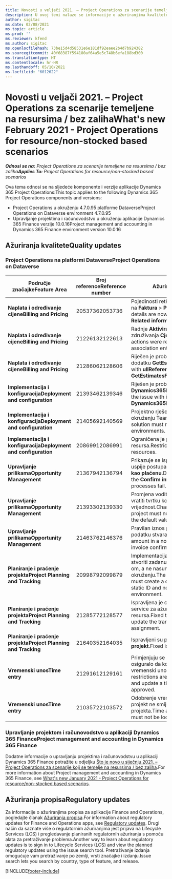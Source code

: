 ```yaml
---
title: Novosti u veljači 2021. – Project Operations za scenarije temeljene na resursima / bez zaliha
description: U ovoj temi nalaze se informacije o ažuriranjima kvalitete dostupnim u izdanju aplikacije Project Operations za scenarije koji se temelje na resursu / bez zaliha za veljaču 2021.
author: sigitac
ms.date: 02/08/2021
ms.topic: article
ms.prod: ''
ms.reviewer: kfend
ms.author: sigitac
ms.openlocfilehash: 73be15d4d58531e6e181df92eaee2b4d7b924382
ms.sourcegitcommit: 40f68387f594180af64a5e5c748b6efa188bd300
ms.translationtype: HT
ms.contentlocale: hr-HR
ms.lasthandoff: 05/10/2021
ms.locfileid: "6012622"
---
```

# <a name="whats-new-february-2021---project-operations-for-resourcenon-stocked-based-scenarios"></a><span data-ttu-id="68f70-103">Novosti u veljači 2021. – Project Operations za scenarije temeljene na resursima / bez zaliha</span><span class="sxs-lookup"><span data-stu-id="68f70-103">What's new February 2021 - Project Operations for resource/non-stocked based scenarios</span></span>

<span data-ttu-id="68f70-104">_**Odnosi se na:** Project Operations za scenarije temeljene na resursima / bez zaliha_</span><span class="sxs-lookup"><span data-stu-id="68f70-104">_**Applies To:** Project Operations for resource/non-stocked based scenarios_</span></span>

<span data-ttu-id="68f70-105">Ova tema odnosi se na sljedeće komponente i verzije aplikacije Dynamics 365 Project Operations:</span><span class="sxs-lookup"><span data-stu-id="68f70-105">This topic applies to the following Dynamics 365 Project Operations components and versions:</span></span>

- <span data-ttu-id="68f70-106">Project Operations u okruženju 4.7.0.95 platforme Dataverse</span><span class="sxs-lookup"><span data-stu-id="68f70-106">Project Operations on Dataverse environment 4.7.0.95</span></span>
- <span data-ttu-id="68f70-107">Upravljanje projektima i računovodstvo u okruženju aplikacije Dynamics 365 Finance verzije 10.0.16</span><span class="sxs-lookup"><span data-stu-id="68f70-107">Project management and accounting in Dynamics 365 Finance environment version 10.0.16</span></span> 

## <a name="quality-updates"></a><span data-ttu-id="68f70-108">Ažuriranja kvalitete</span><span class="sxs-lookup"><span data-stu-id="68f70-108">Quality updates</span></span>

### <a name="project-operations-on-dataverse"></a><span data-ttu-id="68f70-109">Project Operations na platformi Dataverse</span><span class="sxs-lookup"><span data-stu-id="68f70-109">Project Operations on Dataverse</span></span>

| <span data-ttu-id="68f70-110">**Područje značajke**</span><span class="sxs-lookup"><span data-stu-id="68f70-110">**Feature Area**</span></span> | <span data-ttu-id="68f70-111">**Broj reference**</span><span class="sxs-lookup"><span data-stu-id="68f70-111">**Reference number**</span></span> | <span data-ttu-id="68f70-112">**Ažuriranja kvalitete**</span><span class="sxs-lookup"><span data-stu-id="68f70-112">**Quality update**</span></span> |
| --- | --- | --- |
| <span data-ttu-id="68f70-113">**Naplata i određivanje cijene**</span><span class="sxs-lookup"><span data-stu-id="68f70-113">**Billing and Pricing**</span></span> | <span data-ttu-id="68f70-114">2053736</span><span class="sxs-lookup"><span data-stu-id="68f70-114">2053736</span></span> | <span data-ttu-id="68f70-115">Pojedinosti retka fakture sada su dostupne odlaskom na **Faktura** > **Povezane informacije**.</span><span class="sxs-lookup"><span data-stu-id="68f70-115">Invoice line details are now accessible by going to **Invoice** > **Related information**.</span></span> |
| <span data-ttu-id="68f70-116">**Naplata i određivanje cijene**</span><span class="sxs-lookup"><span data-stu-id="68f70-116">**Billing and Pricing**</span></span> | <span data-ttu-id="68f70-117">2122613</span><span class="sxs-lookup"><span data-stu-id="68f70-117">2122613</span></span> | <span data-ttu-id="68f70-118">Radnje **Aktiviraj** i **Deaktiviraj** uklonjene su iz entiteta združivanja **Cjenik**.</span><span class="sxs-lookup"><span data-stu-id="68f70-118">The **Activate** and **Deactivate** actions were removed from the **Price List** association entities.</span></span> |
| <span data-ttu-id="68f70-119">**Naplata i određivanje cijene**</span><span class="sxs-lookup"><span data-stu-id="68f70-119">**Billing and Pricing**</span></span> | <span data-ttu-id="68f70-120">2128606</span><span class="sxs-lookup"><span data-stu-id="68f70-120">2128606</span></span> | <span data-ttu-id="68f70-121">Riješen je problem sa **ullReferenceException** u dodatku **GetEstimatesForProject**.</span><span class="sxs-lookup"><span data-stu-id="68f70-121">Resolved the issue with **ullReferenceException** in the **GetEstimatesForProject** plug-in.</span></span> |
| <span data-ttu-id="68f70-122">**Implementacija i konfiguracija**</span><span class="sxs-lookup"><span data-stu-id="68f70-122">**Deployment and configuration**</span></span> | <span data-ttu-id="68f70-123">2139346</span><span class="sxs-lookup"><span data-stu-id="68f70-123">2139346</span></span> | <span data-ttu-id="68f70-124">Riješen je problem s uvozom neupravljanog rješenja **Dynamics365ProjectOperationsDualWrite**.</span><span class="sxs-lookup"><span data-stu-id="68f70-124">Resolved the issue with importing unmanaged **Dynamics365ProjectOperationsDualWrite** solution.</span></span> |
| <span data-ttu-id="68f70-125">**Implementacija i konfiguracija**</span><span class="sxs-lookup"><span data-stu-id="68f70-125">**Deployment and configuration**</span></span> | <span data-ttu-id="68f70-126">2140569</span><span class="sxs-lookup"><span data-stu-id="68f70-126">2140569</span></span> | <span data-ttu-id="68f70-127">Projektno rješenje ne mora biti instalirano u okruženju Teams platforme Dataverse.</span><span class="sxs-lookup"><span data-stu-id="68f70-127">Project solution must not be installed in the Dataverse Teams environments.</span></span> |
| <span data-ttu-id="68f70-128">**Implementacija i konfiguracija**</span><span class="sxs-lookup"><span data-stu-id="68f70-128">**Deployment and configuration**</span></span> | <span data-ttu-id="68f70-129">2086991</span><span class="sxs-lookup"><span data-stu-id="68f70-129">2086991</span></span> | <span data-ttu-id="68f70-130">Ograničena je prilagodba lokalizacije web-resursa.</span><span class="sxs-lookup"><span data-stu-id="68f70-130">Restricted customizing localization of web resources.</span></span> |
| <span data-ttu-id="68f70-131">**Upravljanje prilikama**</span><span class="sxs-lookup"><span data-stu-id="68f70-131">**Opportunity Management**</span></span> | <span data-ttu-id="68f70-132">2136794</span><span class="sxs-lookup"><span data-stu-id="68f70-132">2136794</span></span> | <span data-ttu-id="68f70-133">Prikazuje se ispravna poruka o pogrešci kada ne uspije postupak **Potvrdi fakturu** ili **Označi fakturu kao plaćenu**.</span><span class="sxs-lookup"><span data-stu-id="68f70-133">Display the correct error message when the **Confirm invoice** or **Mark invoice as paid** processes fail.</span></span> |
| <span data-ttu-id="68f70-134">**Upravljanje prilikama**</span><span class="sxs-lookup"><span data-stu-id="68f70-134">**Opportunity Management**</span></span> | <span data-ttu-id="68f70-135">2139330</span><span class="sxs-lookup"><span data-stu-id="68f70-135">2139330</span></span> | <span data-ttu-id="68f70-136">Promjena voditelja projekta na projektu ne smije vratiti tvrtku koja je vlasnik natrag na zadanu vrijednost.</span><span class="sxs-lookup"><span data-stu-id="68f70-136">Changing the Project manager on a project must not reset the owning company back to the default value.</span></span> |
| <span data-ttu-id="68f70-137">**Upravljanje prilikama**</span><span class="sxs-lookup"><span data-stu-id="68f70-137">**Opportunity Management**</span></span> | <span data-ttu-id="68f70-138">2146376</span><span class="sxs-lookup"><span data-stu-id="68f70-138">2146376</span></span> | <span data-ttu-id="68f70-139">Pravilan iznos poreza u nenaplativo stvarnom podatku stvara se iz potvrde fakture.</span><span class="sxs-lookup"><span data-stu-id="68f70-139">Corrected tax amount in a non-chargeable actual is created from invoice confirmation.</span></span> |
| <span data-ttu-id="68f70-140">**Planiranje i praćenje projekta**</span><span class="sxs-lookup"><span data-stu-id="68f70-140">**Project Planning and Tracking**</span></span> | <span data-ttu-id="68f70-141">2099879</span><span class="sxs-lookup"><span data-stu-id="68f70-141">2099879</span></span> | <span data-ttu-id="68f70-142">Implementacija okruženja platforme Dataverse mora stvoriti zadanu kategoriju transakcije sa statičkim ID-om, a ne nasumično generirati jednu po okruženju.</span><span class="sxs-lookup"><span data-stu-id="68f70-142">The Dataverse environment deployment must create a default transaction category with a static ID and not randomly generate one per environment.</span></span> |
| <span data-ttu-id="68f70-143">**Planiranje i praćenje projekta**</span><span class="sxs-lookup"><span data-stu-id="68f70-143">**Project Planning and Tracking**</span></span> | <span data-ttu-id="68f70-144">2128577</span><span class="sxs-lookup"><span data-stu-id="68f70-144">2128577</span></span> | <span data-ttu-id="68f70-145">Ispravljena je ovlast korisnika u aplikaciji Project service za ažuriranje kategorije transakcije u dodjeli resursa.</span><span class="sxs-lookup"><span data-stu-id="68f70-145">Fixed the Project service user privileges to update the transaction category on a resource assignment.</span></span> |
| <span data-ttu-id="68f70-146">**Planiranje i praćenje projekta**</span><span class="sxs-lookup"><span data-stu-id="68f70-146">**Project Planning and Tracking**</span></span> | <span data-ttu-id="68f70-147">2164035</span><span class="sxs-lookup"><span data-stu-id="68f70-147">2164035</span></span> | <span data-ttu-id="68f70-148">Ispravljeni su problemi s funkcijom **Kopiraj projekt**.</span><span class="sxs-lookup"><span data-stu-id="68f70-148">Fixed issues with the **Copy Project** function.</span></span> |
| <span data-ttu-id="68f70-149">**Vremenski unos**</span><span class="sxs-lookup"><span data-stu-id="68f70-149">**Time entry**</span></span> | <span data-ttu-id="68f70-150">2129161</span><span class="sxs-lookup"><span data-stu-id="68f70-150">2129161</span></span> | <span data-ttu-id="68f70-151">Primjenjuju se stroža ograničenja kako bi se osiguralo da korisnici ne mogu mijenjati i ažurirati vremenski unos koji je poslan ili odobren.</span><span class="sxs-lookup"><span data-stu-id="68f70-151">Tighter restrictions are applied to ensure users can't change and update a time entry that has been submitted or approved.</span></span> |
| <span data-ttu-id="68f70-152">**Vremenski unos**</span><span class="sxs-lookup"><span data-stu-id="68f70-152">**Time entry**</span></span> | <span data-ttu-id="68f70-153">2103572</span><span class="sxs-lookup"><span data-stu-id="68f70-153">2103572</span></span> | <span data-ttu-id="68f70-154">Odobrenje vremena za unose koji se ne odnose na projekt ne smije tražiti ulogu odobravatelja projekta.</span><span class="sxs-lookup"><span data-stu-id="68f70-154">Time approval for non-project time entries must not be looking for project approver role.</span></span> |

### <a name="project-management-and-accounting-in-dynamics-365-finance"></a><span data-ttu-id="68f70-155">Upravljanje projektom i računovodstvo u aplikaciji Dynamics 365 Finance</span><span class="sxs-lookup"><span data-stu-id="68f70-155">Project management and accounting in Dynamics 365 Finance</span></span> 

<span data-ttu-id="68f70-156">Dodatne informacije o upravljanju projektima i računovodstvu u aplikaciji Dynamics 365 Finance potražite u odjeljku [Što je novo u siječnju 2021. – Project Operations za scenarije koji se temelje na resursima / bez zaliha](whats-new-jan-2021-resource-based.md).</span><span class="sxs-lookup"><span data-stu-id="68f70-156">For more information about Project management and accounting in Dynamics 365 Finance, see [What's new January 2021 - Project Operations for resource/non-stocked based scenarios](whats-new-jan-2021-resource-based.md).</span></span>


## <a name="regulatory-updates"></a><span data-ttu-id="68f70-157">Ažuriranja propisa</span><span class="sxs-lookup"><span data-stu-id="68f70-157">Regulatory updates</span></span>

<span data-ttu-id="68f70-158">Za informacije o ažuriranjima propisa za aplikacije Finance and Operations, pogledajte članak [Ažuriranja propisa](/dynamics365/finance/localizations/regulatory-updates).</span><span class="sxs-lookup"><span data-stu-id="68f70-158">For information about regulatory updates for Finance and Operations apps, see [Regulatory updates](/dynamics365/finance/localizations/regulatory-updates).</span></span> <span data-ttu-id="68f70-159">Drugi način da saznate više o regulatornim ažuriranjima jest prijava na Lifecycle Services (LCS) i pregledavanje planiranih regulatornih ažuriranja s pomoću alata za pretraživanje problema.</span><span class="sxs-lookup"><span data-stu-id="68f70-159">Another way to learn about regulatory updates is to sign in to Lifecycle Services (LCS) and view the planned regulatory updates using the issue search tool.</span></span> <span data-ttu-id="68f70-160">Pretraživanje izdanja omogućuje vam pretraživanje po zemlji, vrsti značajke i izdanju.</span><span class="sxs-lookup"><span data-stu-id="68f70-160">Issue search lets you search by country, type of feature, and release.</span></span>


[!INCLUDE[footer-include](../includes/footer-banner.md)]